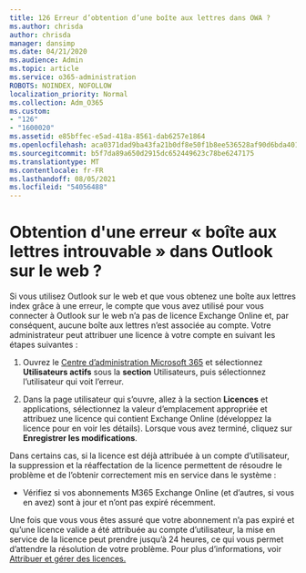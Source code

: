 ```yaml
---
title: 126 Erreur d’obtention d’une boîte aux lettres dans OWA ?
ms.author: chrisda
author: chrisda
manager: dansimp
ms.date: 04/21/2020
ms.audience: Admin
ms.topic: article
ms.service: o365-administration
ROBOTS: NOINDEX, NOFOLLOW
localization_priority: Normal
ms.collection: Adm_O365
ms.custom:
- "126"
- "1600020"
ms.assetid: e85bffec-e5ad-418a-8561-dab6257e1864
ms.openlocfilehash: aca0371dad9ba43fa21b0df8e50f1b8ee536528af90d6bda401995c6e5796be4
ms.sourcegitcommit: b5f7da89a650d2915dc652449623c78be6247175
ms.translationtype: MT
ms.contentlocale: fr-FR
ms.lasthandoff: 08/05/2021
ms.locfileid: "54056488"
---
```

# <a name="getting-a-mailbox-not-found-error-in-outlook-on-the-web"></a>Obtention d'une erreur « boîte aux lettres introuvable » dans Outlook sur le web ?

Si vous utilisez Outlook sur le web et que vous  obtenez une boîte aux lettres index grâce à une erreur, le compte que vous avez utilisé pour vous connecter à Outlook sur le web n’a pas de licence Exchange Online et, par conséquent, aucune boîte aux lettres n’est associée au compte. Votre administrateur peut attribuer une licence à votre compte en suivant les étapes suivantes :

1. Ouvrez le [Centre d’administration Microsoft 365](https://portal.office.com/adminportal/home#/homepage) et sélectionnez **Utilisateurs actifs** sous la **section** Utilisateurs, puis sélectionnez l’utilisateur qui voit l’erreur.

2. Dans la page utilisateur qui s’ouvre, allez à la  section **Licences** et applications, sélectionnez la valeur d’emplacement appropriée et attribuez une licence qui contient Exchange Online (développez la licence pour en voir les détails). Lorsque vous avez terminé, cliquez sur **Enregistrer les modifications**.

Dans certains cas, si la licence est déjà attribuée à un compte d’utilisateur, la suppression et la réaffectation de la licence permettent de résoudre le problème et de l’obtenir correctement mis en service dans le système : 

- Vérifiez si vos abonnements M365 Exchange Online (et d’autres, si vous en avez) sont à jour et n’ont pas expiré récemment.

Une fois que vous vous êtes assuré que votre abonnement n’a pas expiré et qu’une licence valide a été attribuée au compte d’utilisateur, la mise en service de la licence peut prendre jusqu’à 24 heures, ce qui vous permet d’attendre la résolution de votre problème. Pour plus d’informations, voir [Attribuer et gérer des licences.](https://docs.microsoft.com/deployoffice/overview-licensing-activation-microsoft-365-apps#assign-and-manage-licenses)
